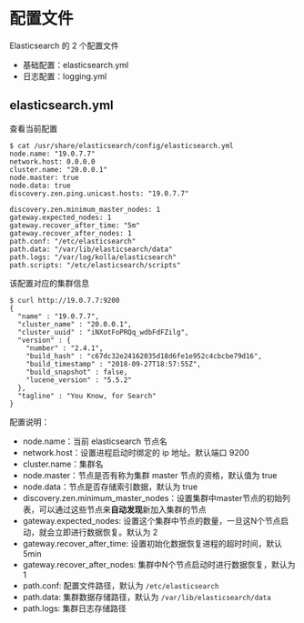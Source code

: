 # 配置文件
Elasticsearch 的 2 个配置文件
* 基础配置：elasticsearch.yml
* 日志配置：logging.yml

## elasticsearch.yml
查看当前配置
```
$ cat /usr/share/elasticsearch/config/elasticsearch.yml
node.name: "19.0.7.7"
network.host: 0.0.0.0
cluster.name: "20.0.0.1"
node.master: true
node.data: true
discovery.zen.ping.unicast.hosts: "19.0.7.7"

discovery.zen.minimum_master_nodes: 1
gateway.expected_nodes: 1
gateway.recover_after_time: "5m"
gateway.recover_after_nodes: 1
path.conf: "/etc/elasticsearch"
path.data: "/var/lib/elasticsearch/data"
path.logs: "/var/log/kolla/elasticsearch"
path.scripts: "/etc/elasticsearch/scripts"
```

该配置对应的集群信息
```
$ curl http://19.0.7.7:9200
{
  "name" : "19.0.7.7",
  "cluster_name" : "20.0.0.1",
  "cluster_uuid" : "iNXotFoPRQq_wdbFdFZilg",
  "version" : {
    "number" : "2.4.1",
    "build_hash" : "c67dc32e24162035d18d6fe1e952c4cbcbe79d16",
    "build_timestamp" : "2018-09-27T18:57:55Z",
    "build_snapshot" : false,
    "lucene_version" : "5.5.2"
  },
  "tagline" : "You Know, for Search"
}
```
配置说明：
* node.name：当前 elasticsearch 节点名
* network.host：设置进程启动时绑定的 ip 地址。默认端口 9200
* cluster.name：集群名
* node.master：节点是否有称为集群 master 节点的资格，默认值为 true
* node.data：节点是否存储索引数据，默认为 true
* discovery.zen.minimum_master_nodes：设置集群中master节点的初始列表，可以通过这些节点来**自动发现**新加入集群的节点
* gateway.expected_nodes: 设置这个集群中节点的数量，一旦这N个节点启动，就会立即进行数据恢复。默认为 2
* gateway.recover_after_time: 设置初始化数据恢复进程的超时时间，默认 5min
* gateway.recover_after_nodes: 集群中N个节点启动时进行数据恢复，默认为 1
* path.conf: 配置文件路径，默认为 `/etc/elasticsearch`
* path.data: 集群数据存储路径，默认为 `/var/lib/elasticsearch/data`
* path.logs: 集群日志存储路径